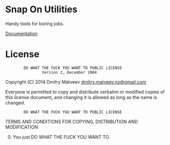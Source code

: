 # Snap On Utilities

Handy tools for boring jobs.

[Documentation](http://dmitrymatveev.github.io/snapon.github.io/)


# License

            DO WHAT THE FUCK YOU WANT TO PUBLIC LICENSE
                    Version 2, December 2004

 Copyright (C) 2014 Dmitry Matveev <dmitry.matveev.nz@gmail.com>

 Everyone is permitted to copy and distribute verbatim or modified
 copies of this license document, and changing it is allowed as long
 as the name is changed.

            DO WHAT THE FUCK YOU WANT TO PUBLIC LICENSE
   TERMS AND CONDITIONS FOR COPYING, DISTRIBUTION AND MODIFICATION

  0. You just DO WHAT THE FUCK YOU WANT TO.